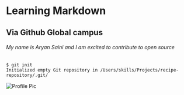 # Learning Markdown
## Via Github Global campus
###### My name is Aryan Saini and I am excited to contribute to open source
```
$ git init
Initialized empty Git repository in /Users/skills/Projects/recipe-repository/.git/
```

![Profile Pic](https://github.com/Exp-Communicate-Using-Markdown-Cohort-1/series-communicate-using-markdown-aryanoutlaw/assets/112844918/2749e2c5-5deb-4ff7-a5f6-487bf8f7facb)
